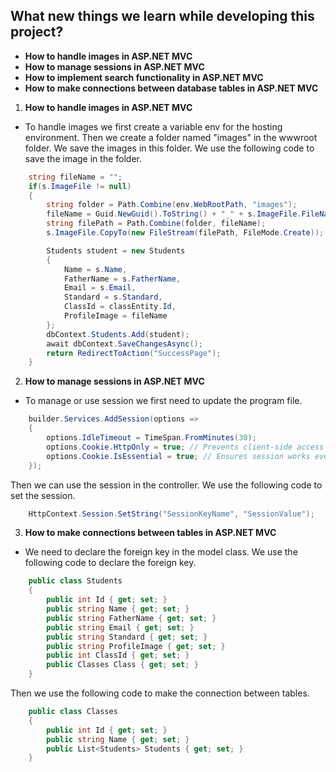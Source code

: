 ## What new things we learn while developing this project?
- **How to handle images in ASP.NET MVC**
- **How to manage sessions in ASP.NET MVC**
- **How to implement search functionality in ASP.NET MVC**
- **How to make connections between database tables in ASP.NET MVC**

1. **How to handle images in ASP.NET MVC**
- To handle images we first create a variable env for the hosting environment. Then we create a folder named "images" in the wwwroot folder. We save the images in this folder. We use the following code to save the image in the folder.
```csharp
    string fileName = "";
    if(s.ImageFile != null)
    {
        string folder = Path.Combine(env.WebRootPath, "images");
        fileName = Guid.NewGuid().ToString() + "_" + s.ImageFile.FileName;
        string filePath = Path.Combine(folder, fileName);
        s.ImageFile.CopyTo(new FileStream(filePath, FileMode.Create)); 

        Students student = new Students
        {
            Name = s.Name,
            FatherName = s.FatherName,
            Email = s.Email,
            Standard = s.Standard,
            ClassId = classEntity.Id,
            ProfileImage = fileName
        };
        dbContext.Students.Add(student);
        await dbContext.SaveChangesAsync();
        return RedirectToAction("SuccessPage");
    }
```

2. **How to manage sessions in ASP.NET MVC**
- To manage or use session we first need to update the program file.
```csharp
    builder.Services.AddSession(options =>
    {
        options.IdleTimeout = TimeSpan.FromMinutes(30); 
        options.Cookie.HttpOnly = true; // Prevents client-side access to cookies
        options.Cookie.IsEssential = true; // Ensures session works even if tracking is disabled
    });
```
Then we can use the session in the controller. We use the following code to set the session.
```csharp
    HttpContext.Session.SetString("SessionKeyName", "SessionValue");
```

3. **How to make connections between tables in ASP.NET MVC**
- We need to declare the foreign key in the model class. We use the following code to declare the foreign key.
```csharp
    public class Students
    {
        public int Id { get; set; }
        public string Name { get; set; }
        public string FatherName { get; set; }
        public string Email { get; set; }
        public string Standard { get; set; }
        public string ProfileImage { get; set; }
        public int ClassId { get; set; }
        public Classes Class { get; set; }
    }
```
Then we use the following code to make the connection between tables.
```csharp
    public class Classes
    {
        public int Id { get; set; }
        public string Name { get; set; }
        public List<Students> Students { get; set; }
    }
```